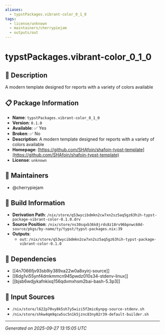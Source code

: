 ```yaml
---
aliases:
  - typstPackages.vibrant-color_0_1_0
tags:
  - license/unknown
  - maintainers/cherrypiejam
  - outputs/out
---
```


# typstPackages.vibrant-color_0_1_0

## 📝 Description

A modern template designed for reports with a variety of colors available

## 📋 Package Information

- **Name**: `typstPackages.vibrant-color_0_1_0`
- **Version**: `0.1.0`
- **Available**: ✅ Yes
- **Broken**: ✅ No
- **Description**: A modern template designed for reports with a variety of colors available
- **Homepage**: [https://github.com/SHAfoin/shafoin-typst-template](https://github.com/SHAfoin/shafoin-typst-template)
- **License**: `unknown`
## 👥 Maintainers

- @cherrypiejam


## 🔧 Build Information

- **Derivation Path**: `/nix/store/q53wycibdmkn2cw7xn2sz5aq5gz63hih-typst-package-vibrant-color-0.1.0.drv`
- **Source Position**: `/nix/store/ns30sqxb36k8jrds8z18rv96bpnwc60d-source/pkgs/by-name/ty/typst/typst-packages.nix:39`
- **Outputs**:
  - `out`:  `/nix/store/q53wycibdmkn2cw7xn2sz5aq5gz63hih-typst-package-vibrant-color-0.1.0`

## 🔗 Dependencies

- [[4n7066fjv93sb9iy389xa22w0a8xyirj-source]]
- [[6dg1vi55ynf4dmkmmcn945pwdz010s34-stdenv-linux]]
- [[bjsb6wdjykafnkixq156qdvmxhsm2bai-bash-5.3p3]]

## 📁 Input Sources

- `/nix/store/l622p70vy8k5sh7y5wizi5f2mic6ynpg-source-stdenv.sh`
- `/nix/store/shkw4qm9qcw5sc5n1k5jznc83ny02r39-default-builder.sh`

---
*Generated on 2025-09-27 13:15:05 UTC*
